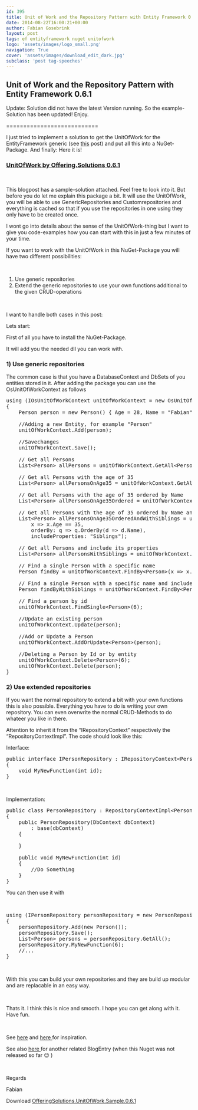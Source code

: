 ```yaml
---
id: 395
title: Unit of Work and the Repository Pattern with Entity Framework 0.6.1
date: 2014-08-22T16:00:21+00:00
author: Fabian Gosebrink
layout: post
tags: ef entityframework nuget unitofwork 
logo: 'assets/images/logo_small.png'
navigation: True
cover: 'assets/images/download_edit_dark.jpg'
subclass: 'post tag-speeches'
---
```


## Unit of Work and the Repository Pattern with Entity Framework 0.6.1

Update: Solution did not have the latest Version running. So the example-Solution has been updated! Enjoy.

===========================

I just tried to implement a solution to get the UnitOfWork for the EntityFramework generic (see [this](http://offering.solutions/2014/07/01/asp-net-mvc-architecture-part-iii-generic-repositories-and-unitofwork/ "ASP.NET MVC Architecture (Part III): Generic Repositories and UnitOfWork") post) and put all this into a NuGet-Package. And finally: Here it is!

<div class="package-page-heading">
  <h3>
    <a href="https://www.nuget.org/packages/OfferingSolutions.UnitOfWork.Structure/0.6.1">UnitOfWork by Offering.Solutions 0.6.1</a>
  </h3>
  
  <p>
    &nbsp;
  </p>
</div>

This blogpost has a sample-solution attached. Feel free to look into it. But before you do let me explain this package a bit. It will use the UnitOfWork, you will be able to use GenericRepositories and Customrepositories and everything is cached so that if you use the repositories in one using they only have to be created once.

I wont go into details about the sense of the UnitOfWork-thing but I want to give you code-examples how you can start with this in just a few minutes of your time.

If you want to work with the UnitOfWork in this NuGet-Package you will have two different possibilities:

&nbsp;

  1. Use generic repositories
  2. Extend the generic repositories to use your own functions additional to the given CRUD-operations

&nbsp;

I want to handle both cases in this post:

Lets start:

First of all you have to install the NuGet-Package.

It will add you the needed dll you can work with.

### 1) Use generic repositories

The common case is that you have a DatabaseContext and DbSets of you entities stored in it. After adding the package you can use the OsUnitOfWorkContext as follows

<pre class="lang:c# decode:true ">using (IOsUnitOfWorkContext unitOfWorkContext = new OsUnitOfWorkContext(DatabaseContext))
{
	Person person = new Person() { Age = 28, Name = "Fabian" };

	//Adding a new Entity, for example "Person"
	unitOfWorkContext.Add(person);

	//Savechanges
	unitOfWorkContext.Save();

	// Get all Persons
	List&lt;Person&gt; allPersons = unitOfWorkContext.GetAll&lt;Person&gt;();

	// Get all Persons with the age of 35
	List&lt;Person&gt; allPersonsOnAge35 = unitOfWorkContext.GetAll&lt;Person&gt;(x =&gt; x.Age == 35);

	// Get all Persons with the age of 35 ordered by Name
	List&lt;Person&gt; allPersonsOnAge35Ordered = unitOfWorkContext.GetAll&lt;Person&gt;(x =&gt; x.Age == 35, orderBy: q =&gt; q.OrderBy(d =&gt; d.Name));

	// Get all Persons with the age of 35 ordered by Name and include its properties
	List&lt;Person&gt; allPersonsOnAge35OrderedAndWithSiblings = unitOfWorkContext.GetAll&lt;Person&gt;(
		x =&gt; x.Age == 35,
		orderBy: q =&gt; q.OrderBy(d =&gt; d.Name),
		includeProperties: "Siblings");

	// Get all Persons and include its properties
	List&lt;Person&gt; allPersonsWithSiblings = unitOfWorkContext.GetAll&lt;Person&gt;(includeProperties: "Siblings");

	// Find a single Person with a specific name
	Person findBy = unitOfWorkContext.FindBy&lt;Person&gt;(x =&gt; x.Name == "Fabian");

	// Find a single Person with a specific name and include its siblings
	Person findByWithSiblings = unitOfWorkContext.FindBy&lt;Person&gt;(x =&gt; x.Name == "Fabian", includeProperties: "Siblings");

	// Find a person by id 
	unitOfWorkContext.FindSingle&lt;Person&gt;(6);

	//Update an existing person
	unitOfWorkContext.Update(person);

	//Add or Update a Person
	unitOfWorkContext.AddOrUpdate&lt;Person&gt;(person);

	//Deleting a Person by Id or by entity
	unitOfWorkContext.Delete&lt;Person&gt;(6);
	unitOfWorkContext.Delete(person);
}</pre>

### 2) Use extended repositories

If you want the normal repository to extend a bit with your own functions this is also possible. Everything you have to do is writing your own repository. You can even overwrite the normal CRUD-Methods to do whateer you like in there.

Attention to inherit it from the &#8220;IRepositoryContext<YourEntity>&#8221; respectively the &#8220;RepositoryContextImpl<YourEntity>&#8221;. The code should look like this:

Interface:

<pre class="lang:c# decode:true">public interface IPersonRepository : IRepositoryContext&lt;Person&gt;
{
	void MyNewFunction(int id);
}</pre>

&nbsp;

Implementation:

<pre class="lang:c# decode:true">public class PersonRepository : RepositoryContextImpl&lt;Person&gt;, IPersonRepository
{
	public PersonRepository(DbContext dbContext)
		: base(dbContext)
	{

	}

	public void MyNewFunction(int id)
	{
		//Do Something
	}
}</pre>

You can then use it with

&nbsp;

<pre class="lang:c# decode:true ">using (IPersonRepository personRepository = new PersonRepository(new DatabaseContext()))
{
	personRepository.Add(new Person());
	personRepository.Save();
	List&lt;Person&gt; persons = personRepository.GetAll();
	personRepository.MyNewFunction(6);
	//...
}</pre>

&nbsp;

With this you can build your own repositories and they are build up modular and are replacable in an easy way.

&nbsp;

Thats it. I think this is nice and smooth. I hope you can get along with it. Have fun.

&nbsp;

See <a href="http://www.asp.net/mvc/tutorials/getting-started-with-ef-5-using-mvc-4/implementing-the-repository-and-unit-of-work-patterns-in-an-asp-net-mvc-application" target="_blank">here</a> and <a href="http://codereview.stackexchange.com/questions/31822/unit-of-work-and-repository-design-pattern-implementation" target="_blank">here </a>for inspiration.

See also <a title="ASP.NET MVC Architecture (Part III): Generic Repositories and UnitOfWork" href="http://offering.solutions/2014/07/01/asp-net-mvc-architecture-part-iii-generic-repositories-and-unitofwork/" target="_blank">here </a>for another related BlogEntry (when this Nuget was not released so far 😉 )

&nbsp;

Regards

Fabian

Download [OfferingSolutions.UnitOfWork.Sample.0.6.1](http://offering.solutions/wp-content/uploads/2014/08/OfferingSolutions.UnitOfWork.Sample.0.6.1.zip)
